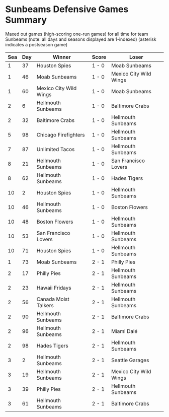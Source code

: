 # Sunbeams Defensive Games Summary



Maxed out games (high-scoring one-run games) for all time for team Sunbeams (note: all days and seasons displayed are 1-indexed) (asterisk indicates a postseason game)


| Sea | Day | Winner | Score | Loser | 
| ------ |------ |------ |------ |------ |
| 1 | 37 | Houston Spies | 1 - 0 | Moab Sunbeams | 
| 1 | 46 | Moab Sunbeams | 1 - 0 | Mexico City Wild Wings | 
| 1 | 60 | Mexico City Wild Wings | 1 - 0 | Moab Sunbeams | 
| 2 | 6 | Hellmouth Sunbeams | 1 - 0 | Baltimore Crabs | 
| 2 | 32 | Baltimore Crabs | 1 - 0 | Hellmouth Sunbeams | 
| 5 | 98 | Chicago Firefighters | 1 - 0 | Hellmouth Sunbeams | 
| 7 | 87 | Unlimited Tacos | 1 - 0 | Hellmouth Sunbeams | 
| 8 | 21 | Hellmouth Sunbeams | 1 - 0 | San Francisco Lovers | 
| 8 | 62 | Hellmouth Sunbeams | 1 - 0 | Hades Tigers | 
| 10 | 2 | Houston Spies | 1 - 0 | Hellmouth Sunbeams | 
| 10 | 46 | Hellmouth Sunbeams | 1 - 0 | Boston Flowers | 
| 10 | 48 | Boston Flowers | 1 - 0 | Hellmouth Sunbeams | 
| 10 | 53 | San Francisco Lovers | 1 - 0 | Hellmouth Sunbeams | 
| 10 | 71 | Houston Spies | 1 - 0 | Hellmouth Sunbeams | 
| 1 | 73 | Moab Sunbeams | 2 - 1 | Philly Pies | 
| 2 | 17 | Philly Pies | 2 - 1 | Hellmouth Sunbeams | 
| 2 | 23 | Hawaii Fridays | 2 - 1 | Hellmouth Sunbeams | 
| 2 | 56 | Canada Moist Talkers | 2 - 1 | Hellmouth Sunbeams | 
| 2 | 90 | Hellmouth Sunbeams | 2 - 1 | Baltimore Crabs | 
| 2 | 96 | Hellmouth Sunbeams | 2 - 1 | Miami Dalé | 
| 2 | 98 | Hades Tigers | 2 - 1 | Hellmouth Sunbeams | 
| 3 | 2 | Hellmouth Sunbeams | 2 - 1 | Seattle Garages | 
| 3 | 19 | Hellmouth Sunbeams | 2 - 1 | Mexico City Wild Wings | 
| 3 | 39 | Philly Pies | 2 - 1 | Hellmouth Sunbeams | 
| 3 | 61 | Hellmouth Sunbeams | 2 - 1 | Baltimore Crabs | 


